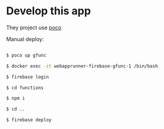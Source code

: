 # Develop this app

They project use [poco](https://getpoco.io)

Manual deploy:

```bash

$ poco up gfunc

$ docker exec -it webapprunner-firebase-gfunc-1 /bin/bash

$ firebase login

$ cd functions

$ npm i

$ cd ..

$ firebase deploy

```

